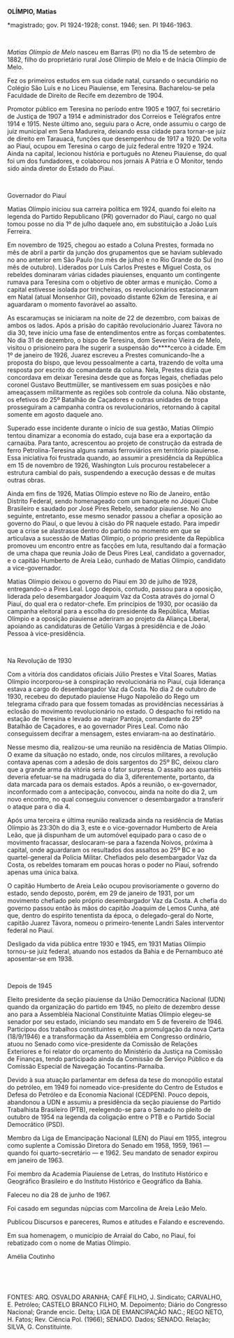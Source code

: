 **OLÍMPIO, Matias**

\*magistrado; gov. PI 1924-1928; const. 1946; sen. PI 1946-1963.

 

*Matias Olímpio de Melo* nasceu em Barras (PI) no dia 15 de setembro de
1882, filho do proprietário rural José Olímpio de Melo e de Inácia
Olímpio de Melo.

Fez os primeiros estudos em sua cidade natal, cursando o secundário no
Colégio São Luís e no Liceu Piauiense, em Teresina. Bacharelou-se pela
Faculdade de Direito de Recife em dezembro de 1904.

Promotor público em Teresina no período entre 1905 e 1907, foi
secretário de Justiça de 1907 a 1914 e administrador dos Correios e
Telégrafos entre 1914 e 1915. Neste último ano, seguiu para o Acre, onde
assumiu o cargo de juiz municipal em Sena Madureira, deixando essa
cidade para tornar-se juiz de direito em Tarauacá, funções que
desempenhou de 1917 a 1920. De volta ao Piauí, ocupou em Teresina o
cargo de juiz federal entre 1920 e 1924. Ainda na capital, lecionou
história e português no Ateneu Piauiense, do qual foi um dos fundadores,
e colaborou nos jornais A Pátria e O Monitor, tendo sido ainda diretor
do Estado do Piauí.

 

Governador do Piauí

Matias Olímpio iniciou sua carreira política em 1924, quando foi eleito
na legenda do Partido Republicano (PR) governador do Piauí, cargo no
qual tomou posse no dia 1º de julho daquele ano, em substituição a João
Luís Ferreira.

Em novembro de 1925, chegou ao estado a Coluna Prestes, formada no mês
de abril a partir da junção dos grupamentos que se haviam sublevado no
ano anterior em São Paulo (no mês de julho) e no Rio Grande do Sul (no
mês de outubro). Liderados por Luís Carlos Prestes e Miguel Costa, os
rebeldes dominaram várias cidades piauienses, enquanto um contingente
rumava para Teresina com o objetivo de obter armas e munição. Como a
capital estivesse isolada por trincheiras, os revolucionários
estacionaram em Natal (atual Monsenhor Gil), povoado distante 62km de
Teresina, e aí aguardaram o momento favorável ao assalto.

As escaramuças se iniciaram na noite de 22 de dezembro, com baixas de
ambos os lados. Após a prisão do capitão revolucionário Juarez Távora no
dia 30, teve início uma fase de entendimentos entre as forças
combatentes. No dia 31 de dezembro, o bispo de Teresina, dom Severino
Vieira de Melo, visitou o prisioneiro para lhe sugerir a suspensão
do****cerco à cidade. Em 1º de janeiro de 1926, Juarez escreveu a
Prestes comunicando-lhe a proposta do bispo, que levou pessoalmente a
carta, trazendo de volta uma resposta por escrito do comandante da
coluna. Nela, Prestes dizia que concordava em deixar Teresina desde que
as forças legais, chefiadas pelo coronel Gustavo Beuttmüller, se
mantivessem em suas posições e não ameaçassem militarmente as regiões
sob controle da coluna. Não obstante, os efetivos do 25º Batalhão de
Caçadores e outras unidades de tropa prosseguiram a campanha contra os
revolucionários, retornando à capital somente em agosto daquele ano.

Superado esse incidente durante o início de sua gestão, Matias Olímpio
tentou dinamizar a economia do estado, cuja base era a exportação da
carnaúba. Para tanto, acrescentou ao projeto de construção da estrada de
ferro Petrolina-Teresina alguns ramais ferroviários em território
piauiense. Essa iniciativa foi frustrada quando, ao assumir a
presidência da República em 15 de novembro de 1926, Washington Luís
procurou restabelecer a estrutura cambial do país, suspendendo a
execução dessas e de muitas outras obras.

Ainda em fins de 1926, Matias Olímpio esteve no Rio de Janeiro, então
Distrito Federal, sendo homenageado com um banquete no Jóquei Clube
Brasileiro e saudado por José Pires Rebelo, senador piauiense. No ano
seguinte, entretanto, esse mesmo senador passou a chefiar a oposição ao
governo do Piauí, o que levou à cisão do PR naquele estado. Para impedir
que a crise se alastrasse dentro do partido no momento em que se
articulava a sucessão de Matias Olímpio, o próprio presidente da
República promoveu um encontro entre as facções em luta, resultando daí
a formação de uma chapa que reunia João de Deus Pires Leal, candidato a
governador, e o capitão Humberto de Areia Leão, cunhado de Matias
Olímpio, candidato a vice-governador.

Matias Olímpio deixou o governo do Piauí em 30 de julho de 1928,
entregando-o a Pires Leal. Logo depois, contudo, passou para a oposição,
liderada pelo desembargador Joaquim Vaz da Costa através do jornal O
Piauí, do qual era o redator-chefe. Em princípios de 1930, por ocasião
da campanha eleitoral para a escolha do presidente da República, Matias
Olímpio e a oposição piauiense aderiram ao projeto da Aliança Liberal,
apoiando as candidaturas de Getúlio Vargas à presidência e de João
Pessoa à vice-presidência.

 

Na Revolução de 1930

Com a vitória dos candidatos oficiais Júlio Prestes e Vital Soares,
Matias Olímpio incorporou-se à conspiração revolucionária no Piauí, cuja
liderança estava a cargo do desembargador Vaz da Costa. No dia 2 de
outubro de 1930, recebeu do deputado piauiense Hugo Napoleão do Rego um
telegrama cifrado para que fossem tomadas as providências necessárias à
eclosão do movimento revolucionário no estado. O despacho foi retido na
estação de Teresina e levado ao major Pantoja, comandante do 25º
Batalhão de Caçadores, e ao governador Pires Leal. Como não conseguissem
decifrar a mensagem, estes enviaram-na ao destinatário.

Nesse mesmo dia, realizou-se uma reunião na residência de Matias
Olímpio. O exame da situação no estado, onde, nos círculos militares, a
revolução contava apenas com a adesão de dois sargentos do 25º BC,
deixou claro que a grande arma da vitória seria o fator surpresa. O
assalto aos quartéis deveria efetuar-se na madrugada do dia 3,
diferentemente, portanto, da data marcada para os demais estados. Após a
reunião, o ex-governador, inconformado com a antecipação, convocou,
ainda na noite do dia 2, um novo encontro, no qual conseguiu convencer o
desembargador a transferir o ataque para o dia 4.

Após uma terceira e última reunião realizada ainda na residência de
Matias Olímpio às 23:30h do dia 3, este e o vice-governador Humberto de
Areia Leão, que já dispunham de um automóvel equipado para o caso de o
movimento fracassar, deslocaram-se para a fazenda Noivos, próxima à
capital, onde aguardaram os resultados dos assaltos ao 25º BC e ao
quartel-general da Polícia Militar. Chefiados pelo desembargador Vaz da
Costa, os rebeldes tomaram em poucas horas o poder no Piauí, sofrendo
apenas uma única baixa.

O capitão Humberto de Areia Leão ocupou provisoriamente o governo do
estado, sendo deposto, porém, em 29 de janeiro de 1931, por um movimento
chefiado pelo próprio desembargador Vaz da Costa. A chefia do governo
passou então às mãos do capitão Joaquim de Lemos Cunha, até que, dentro
do espírito tenentista da época, o delegado-geral do Norte, capitão
Juarez Távora, nomeou o primeiro-tenente Landri Sales interventor
federal no Piauí.

Desligado da vida pública entre 1930 e 1945, em 1931 Matias Olímpio
tornou-se juiz federal, atuando nos estados da Bahia e de Pernambuco até
aposentar-se em 1938.

 

Depois de 1945

Eleito presidente da seção piauiense da União Democrática Nacional (UDN)
quando da organização do partido em 1945, no pleito de dezembro desse
ano para a Assembléia Nacional Constituinte Matias Olímpio elegeu-se
senador por seu estado, iniciando seu mandato em 5 de fevereiro de 1946.
Participou dos trabalhos constituintes e, com a promulgação da nova
Carta (18/9/1946) e a transformação da Assembléia em Congresso
ordinário, atuou no Senado como vice-presidente da Comissão de Relações
Exteriores e foi relator do orçamento do Ministério da Justiça na
Comissão de Finanças, tendo participado ainda da Comissão de Serviço
Público e da Comissão Especial de Navegação Tocantins-Parnaíba.

Devido à sua atuação parlamentar em defesa da tese do monopólio estatal
do petróleo, em 1949 foi nomeado vice-presidente do Centro de Estudos e
Defesa do Petróleo e da Economia Nacional (CEDPEN). Pouco depois,
abandonou a UDN e assumiu a presidência da seção piauiense do Partido
Trabalhista Brasileiro (PTB), reelegendo-se para o Senado no pleito de
outubro de 1954 na legenda da coligação entre o PTB e o Partido Social
Democrático (PSD).

Membro da Liga de Emancipação Nacional (LEN) do Piauí em 1955, integrou
como suplente a Comissão Diretora do Senado em 1958, 1959, 1961 — quando
foi quarto-secretário — e 1962. Seu mandato de senador expirou em
janeiro de 1963.

Foi membro da Academia Piauiense de Letras, do Instituto Histórico e
Geográfico Brasileiro e do Instituto Histórico e Geográfico da Bahia.

Faleceu no dia 28 de junho de 1967.

Foi casado em segundas núpcias com Marcolina de Areia Leão Melo.

Publicou Discursos e pareceres, Rumos e atitudes e Falando e escrevendo.

Em sua homenagem, o município de Arraial do Cabo, no Piauí, foi
rebatizado com o nome de Matias Olímpio.

Amélia Coutinho

 

 

FONTES: ARQ. OSVALDO ARANHA; CAFÉ FILHO, J. Sindicato; CARVALHO, E.
Petróleo; CASTELO BRANCO FILHO, M. Depoimento; Diário do Congresso
Nacional; Grande encic. Delta; LIGA DE EMANCIPAÇÃO NAC.; REGO NETO, H.
Fatos; Rev. Ciência Pol. (1966); SENADO. Dados; SENADO. Relação; SILVA,
G. Constituinte.

 
